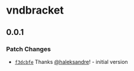 # vndbracket

## 0.0.1

### Patch Changes

- [`f3dcbfe`](https://github.com/haleksandre/test-tauri/commit/f3dcbfe2f877779ff661a3e3f6cdf4d5b518dda9) Thanks [@haleksandre](https://github.com/haleksandre)! - initial version
